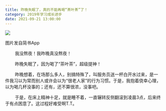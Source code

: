 ```yaml
---
title: 昨晚失眠了，真的不能再喝“茶叶茶”了！
category: 2019年学习成长进步
date: 2021-09-21 13:00:00
---
```


![](http://upload-images.jianshu.io/upload_images/3910675-68e0c4aa17a010a6.jpg?imageMogr2/auto-orient/strip%7CimageView2/2/w/1080/q/50)  

图片发自简书App

        我没熬夜！我昨晚真没熬夜！

        昨晚失眠了，因为喝了“茶叶茶”，超级提神！

        昨晚想着，在场那么多人，别搞特殊了，叫服务员送一杯白开水过来，是一件我习以为常而别人或许会以为“很老人家”的行为习惯。于是，我抱着侥幸心理，以为喝几杯没事的；还有，还不算很浓，没事吧。

        于是，在床上精神十足，就是睡不着，一直辗转反侧翻滚到凌晨3点，后来终于有点困意了。这过程好难受啊T.T。